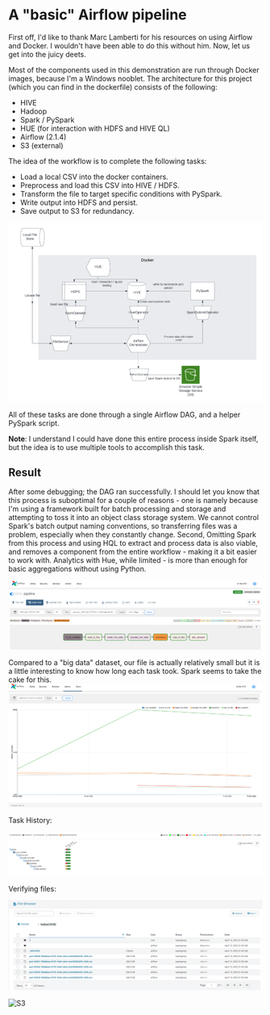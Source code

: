 # A "basic" Airflow pipeline
First off, I'd like to thank Marc Lamberti for his resources on using Airflow and Docker. I wouldn't have been able to do this without him. Now, let us get into the juicy deets.

Most of the components used in this demonstration are run through Docker images, because I'm a Windows nooblet.
The architecture for this project (which you can find in the dockerfile) consists of the following:
- HIVE
- Hadoop
- Spark / PySpark
- HUE (for interaction with HDFS and HIVE QL)
- Airflow (2.1.4)
- S3 (external)

The idea of the workflow is to complete the following tasks:
- Load a local CSV into the docker containers.
- Preprocess and load this CSV into HIVE / HDFS.
- Transform the file to target specific conditions with PySpark.
- Write output into HDFS and persist.
- Save output to S3 for redundancy.

![Architecture](images/PipelineArchitecture.png)

All of these tasks are done through a single Airflow DAG, and a helper PySpark script.

**Note**: I understand I could have done this entire process inside Spark itself, but the idea is to use multiple tools to accomplish this task.

## Result
After some debugging; the DAG ran successfully. I should let you know that this process is suboptimal for a couple of reasons - one is namely because I'm using a framework built for batch processing and storage and attempting to toss it into an object class storage system. We cannot control Spark's batch output naming conventions, so transferring files was a problem, especially when they constantly change. Second, Omitting Spark from this process and using HQL to extract and process data is also viable, and removes a component from the entire workflow - making it a bit easier to work with. Analytics with Hue, while limited - is more than enough for basic aggregations without using Python.

![DAG Complete](images/AirflowResult.png?raw=true)

Compared to a "big data" dataset, our file is actually relatively small but it is a little interesting to know how long each task took. Spark seems to take the cake for this.
![Task Times](images/AirflowProcessTime.png?raw=true)

Task History:

![History](images/AirflowRetries.png?raw=true)

Verifying files:

![HUE](images/HUE_batchOutput.png?raw=true)

![S3](images/S3Verfiy.png?raw=true)
